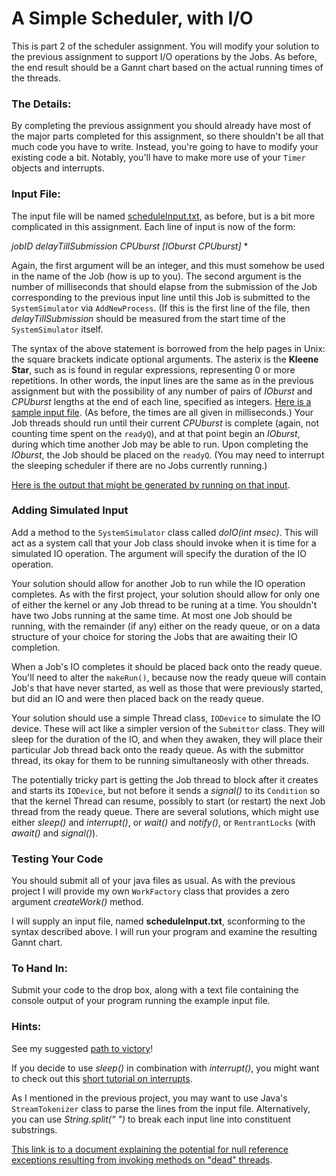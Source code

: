 # A Simple Scheduler, with I/O

This is part 2 of the scheduler assignment. You will modify your solution to the previous assignment to support I/O operations by the Jobs. As before, the end result should be a Gannt chart based on the actual running times of the threads.

### The Details:

By completing the previous assignment you should already have most of the major parts completed for this assignment, so there shouldn't be all that much code you have to write. Instead, you're going to have to modify your existing code a bit. Notably, you'll have to make more use of your `Timer` objects and interrupts.

### Input File:

The input file will be named [scheduleInput.txt][1], as before, but is a bit more complicated in this assignment. Each line of input is now of the form:

*jobID delayTillSubmission CPUburst [IOburst CPUburst]* *

Again, the first argument will be an integer, and this must somehow be used in the name of the Job (how is up to you). The second argument is the number of milliseconds that should elapse from the submission of the Job corresponding to the previous input line until this Job is submitted to the `SystemSimulator` via `AddNewProcess`. (If this is the first line of the file, then *delayTillSubmission* should be measured from the start time of the `SystemSimulator` itself.

The syntax of the above statement is borrowed from the help pages in Unix: the square brackets indicate optional arguments. The asterix is the **Kleene Star**, such as is found in regular expressions, representing 0 or more repetitions. In other words, the input lines are the same as in the previous assignment but with the possibility of any number of pairs of *IOburst* and *CPUburst* lengths at the end of each line, specified as integers. [Here is a sample input file][2]. (As before, the times are all given in milliseconds.) Your Job threads should run until their current *CPUburst* is complete (again, not counting time spent on the `readyQ`), and at that point begin an *IOburst*, during which time another Job may be able to run. Upon completing the *IOburst*, the Job should be placed on the `readyQ`. (You may need to interrupt the sleeping scheduler if there are no Jobs currently running.)

[Here is the output that might be generated by running on that input][3].

### Adding Simulated Input

Add a method to the `SystemSimulator` class called *doIO(int msec)*. This will act as a system call that your Job class should invoke when it is time for a simulated IO operation. The argument will specify the duration of the IO operation.

Your solution should allow for another Job to run while the IO operation completes. As with the first project, your solution should allow for only one of either the kernel or any Job thread to be runing at a time. You shouldn't have two Jobs running at the same time. At most one Job should be running, with the remainder (if any) either on the ready queue, or on a data structure of your choice for storing the Jobs that are awaiting their IO completion.

When a Job's IO completes it should be placed back onto the ready queue. You'll need to alter the `makeRun()`, because now the ready queue will contain Job's that have never started, as well as those that were previously started, but did an IO and were then placed back on the ready queue.

Your solution should use a simple Thread class, `IODevice` to simulate the IO device. These will act like a simpler version of the `Submittor` class. They will sleep for the duration of the IO, and when they awaken, they will place their particular Job thread back onto the ready queue. As with the submittor thread, its okay for them to be running simultaneosly with other threads.

The potentially tricky part is getting the Job thread to block after it creates and starts its `IODevice`, but not before it sends a *signal()* to its `Condition` so that the kernel Thread can resume, possibly to start (or restart) the next Job thread from the ready queue. There are several solutions, which might use either *sleep()* and *interrupt()*, or *wait()* and *notify()*, or `RentrantLocks` (with *await()* and *signal()*).

### Testing Your Code

You should submit all of your java files as usual. As with the previous project I will provide my own `WorkFactory` class that provides a zero argument *createWork()* method.

I will supply an input file, named **scheduleInput.txt**, sconforming to the syntax described above. I will run your program and examine the resulting Gannt chart.

### To Hand In:

Submit your code to the drop box, along with a text file containing the console output of your program running the example input file.

### Hints:

See my suggested [path to victory][4]!

If you decide to use *sleep()* in combination with *interrupt()*, you might want to check out this [short tutorial on interrupts][5].

As I mentioned in the previous project, you may want to use Java's `StreamTokenizer` class to parse the lines from the input file. Alternatively, you can use *String.split(" ")* to break each input line into constituent substrings.

[This link is to a document explaining the potential for null reference exceptions resulting from invoking methods on "dead" threads][6].

[1]: src/scheduleInput.txt
[2]: src/scheduleInput.txt
[3]: src/InputOutput.md
[4]: src/path_to_victory.md
[5]: src/interrupts.md
[6]: src/null_references.md